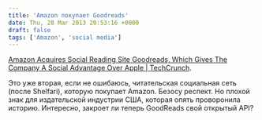 ```yaml
---
title: 'Amazon покупает Goodreads'
date: Thu, 28 Mar 2013 20:53:16 +0000
draft: false
tags: ['Amazon', 'social media']
---
```


[Amazon Acquires Social Reading Site Goodreads, Which Gives The Company A Social Advantage Over Apple | TechCrunch](http://techcrunch.com/2013/03/28/amazon-acquires-social-reading-site-goodreads/).

Это уже вторая, если не ошибаюсь, читательская социальная сеть (после Shelfari), которую покупает Amazon. Безосу респект. Но плохой знак для издательской индустрии США, которая опять проворонила историю. Интересно, закроет ли теперь GoodReads свой открытый API?
